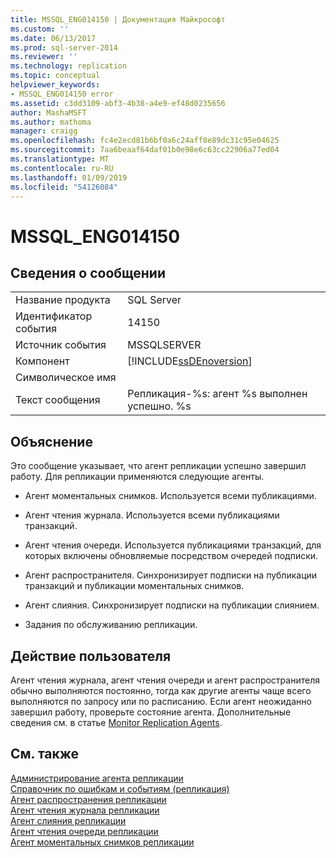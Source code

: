 ```yaml
---
title: MSSQL_ENG014150 | Документация Майкрософт
ms.custom: ''
ms.date: 06/13/2017
ms.prod: sql-server-2014
ms.reviewer: ''
ms.technology: replication
ms.topic: conceptual
helpviewer_keywords:
- MSSQL_ENG014150 error
ms.assetid: c3dd3109-abf3-4b38-a4e9-ef48d0235656
author: MashaMSFT
ms.author: mathoma
manager: craigg
ms.openlocfilehash: fc4e2ecd81b6bf0a6c24aff8e89dc31c95e04625
ms.sourcegitcommit: 7aa6beaaf64daf01b0e98e6c63cc22906a77ed04
ms.translationtype: MT
ms.contentlocale: ru-RU
ms.lasthandoff: 01/09/2019
ms.locfileid: "54126084"
---
```

# <a name="mssqleng014150"></a>MSSQL_ENG014150
    
## <a name="message-details"></a>Сведения о сообщении  
  
|||  
|-|-|  
|Название продукта|SQL Server|  
|Идентификатор события|14150|  
|Источник события|MSSQLSERVER|  
|Компонент|[!INCLUDE[ssDEnoversion](../../includes/ssdenoversion-md.md)]|  
|Символическое имя||  
|Текст сообщения|Репликация-%s: агент %s выполнен успешно. %s|  
  
## <a name="explanation"></a>Объяснение  
 Это сообщение указывает, что агент репликации успешно завершил работу. Для репликации применяются следующие агенты.  
  
-   Агент моментальных снимков. Используется всеми публикациями.  
  
-   Агент чтения журнала. Используется всеми публикациями транзакций.  
  
-   Агент чтения очереди. Используется публикациями транзакций, для которых включены обновляемые посредством очередей подписки.  
  
-   Агент распространителя. Синхронизирует подписки на публикации транзакций и публикации моментальных снимков.  
  
-   Агент слияния. Синхронизирует подписки на публикации слиянием.  
  
-   Задания по обслуживанию репликации.  
  
## <a name="user-action"></a>Действие пользователя  
 Агент чтения журнала, агент чтения очереди и агент распространителя обычно выполняются постоянно, тогда как другие агенты чаще всего выполняются по запросу или по расписанию. Если агент неожиданно завершил работу, проверьте состояние агента. Дополнительные сведения см. в статье [Monitor Replication Agents](agents/replication-agents-overview.md).  
  
## <a name="see-also"></a>См. также  
 [Администрирование агента репликации](agents/replication-agent-administration.md)   
 [Справочник по ошибкам и событиям (репликация)](errors-and-events-reference-replication.md)   
 [Агент распространения репликации](agents/replication-distribution-agent.md)   
 [Агент чтения журнала репликации](agents/replication-log-reader-agent.md)   
 [Агент слияния репликации](agents/replication-merge-agent.md)   
 [Агент чтения очереди репликации](agents/replication-queue-reader-agent.md)   
 [Агент моментальных снимков репликации](agents/replication-snapshot-agent.md)  
  
  
